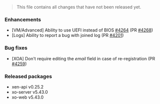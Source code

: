 > This file contains all changes that have not been released yet.

### Enhancements

- [VM/Advanced] Ability to use UEFI instead of BIOS [#4264](https://github.com/vatesfr/xen-orchestra/issues/4264) (PR [#4268](https://github.com/vatesfr/xen-orchestra/pull/4268))
- [Logs] Ability to report a bug with joined log (PR [#4201](https://github.com/vatesfr/xen-orchestra/pull/4201))

### Bug fixes

- [XOA] Don't require editing the _email_ field in case of re-registration (PR [#4259](https://github.com/vatesfr/xen-orchestra/pull/4259))

### Released packages

- xen-api v0.25.2
- xo-server v5.43.0
- xo-web v5.43.0
